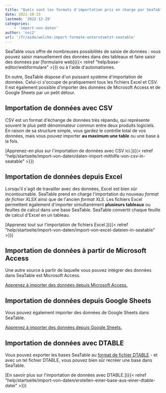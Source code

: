 ```yaml
---
title: "Quels sont les formats d'importation pris en charge par SeaTable ?"
date: 2022-10-15
lastmod: '2022-12-29'
categories:
    - 'import-von-daten'
author: 'nsc2'
url: '/fr/aide/welche-import-formate-unterstuetzt-seatable'
---
```


SeaTable vous offre de nombreuses possibilités de saisie de données : vous pouvez saisir manuellement des données dans des tableaux et faire saisir des données par [formulaire web]({{< relref "help/base-editor/webformulare" >}}) ou à l'aide d'automatismes.

En outre, SeaTable dispose d'un puissant système d'importation de données. Celui-ci s'occupe de pratiquement tous les fichiers Excel et CSV. Il est également possible d'importer des données de Microsoft Access et de Google Sheets par un petit détour.

## Importation de données avec CSV

CSV est un format d'échange de données très répandu, qui représente souvent le plus petit dénominateur commun entre deux produits logiciels. En raison de sa structure simple, vous gardez le contrôle total de vos données, mais vous pouvez importer **au maximum une table** ou une base à la fois.

[Apprenez-en plus sur l'importation de données avec CSV ici.]({{< relref "help/startseite/import-von-daten/daten-import-mithilfe-von-csv-in-seatable" >}})

## Importation de données depuis Excel

Lorsqu'il s'agit de travailler avec des données, Excel est bien sûr incontournable. SeaTable prend en charge l'importation du nouveau _format de fichier_ _XLSX_ ainsi que de l'ancien _format XLS_. Les fichiers Excel permettent également d'importer simultanément **plusieurs tableaux** ou feuilles de calcul dans une base SeaTable. SeaTable convertit chaque feuille de calcul d'Excel en un tableau.

[Apprenez tout sur l'importation de fichiers Excel.]({{< relref "help/startseite/import-von-daten/import-von-excel-dateien-in-seatable" >}})

## Importation de données à partir de Microsoft Access

Une autre source à partir de laquelle vous pouvez intégrer des données dans SeaTable est Microsoft Access.

[Apprenez à importer des données depuis Microsoft Access.](https://seatable.io/fr/docs/import-von-daten/daten-import-aus-microsoft-access-in-seatable/)

## Importation de données depuis Google Sheets

Vous pouvez également importer des données de Google Sheets dans SeaTable.

[Apprenez à importer des données depuis Google Sheets.](https://seatable.io/fr/docs/import-von-daten/daten-import-aus-google-sheets-in-seatable/)

## Importation de données avec DTABLE

Vous pouvez exporter les bases SeaTable au [format de fichier DTABLE](https://seatable.io/fr/docs/expertenwissen/dtable-dateiformat/) - et avec un tel fichier DTABLE, vous pouvez bien sûr recréer une base dans SeaTable.

[En savoir plus sur l'importation de données avec DTABLE.]({{< relref "help/startseite/import-von-daten/erstellen-einer-base-aus-einer-dtable-datei" >}})
